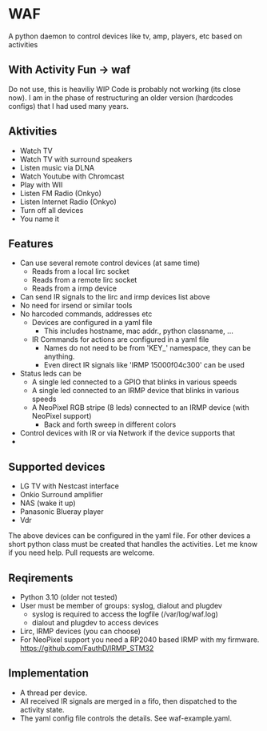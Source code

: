 # WAF

A python daemon to control devices like tv, amp, players, etc based on activities

## With Activity Fun -> waf

Do not use, this is heaviliy WIP
Code is probably not working (its close now).
I am in the phase of restructuring an older version (hardcodes configs) that I had used many years.

## Aktivities

- Watch TV
- Watch TV with surround speakers
- Listen music via DLNA
- Watch Youtube with Chromcast
- Play with WII
- Listen FM Radio (Onkyo)
- Listen Internet Radio (Onkyo)
- Turn off all devices
- You name it

## Features

- Can use several remote control devices (at same time)
  - Reads from a local lirc socket
  - Reads from a remote lirc socket
  - Reads from a irmp device
- Can send IR signals to the lirc and irmp devices list above
- No need for irsend or similar tools
- No harcoded commands, addresses etc
  - Devices are configured in a yaml file
    - This includes hostname, mac addr., python classname, ...
  - IR Commands for actions are configured in a yaml file
    - Names do not need to be from 'KEY_' namespace, they can be anything.
    - Even direct IR signals like 'IRMP 15000f04c300' can be used
- Status leds can be
  - A single led connected to a GPIO that blinks in various speeds
  - A single led connected to an IRMP device that blinks in various speeds
  - A NeoPixel RGB stripe (8 leds) connected to an IRMP device (with NeoPixel support)
    - Back and forth sweep in different colors
- Control devices with IR or via Network if the device supports that
- 

## Supported devices

- LG TV with Nestcast interface
- Onkio Surround amplifier
- NAS (wake it up)
- Panasonic Blueray player
- Vdr

The above devices can be configured in the yaml file.
For other devices a short python class must be created that handles the activities.
Let me know if you need help. Pull requests are welcome.

## Reqirements

- Python 3.10 (older not tested)
- User must be member of groups: syslog, dialout and plugdev
  - syslog is required to access the logfile (/var/log/waf.log)
  - dialout and plugdev to access devices
- Lirc, IRMP devices (you can choose)
- For NeoPixel support you need a RP2040 based IRMP with my firmware.
  https://github.com/FauthD/IRMP_STM32


## Implementation

- A thread per device.
- All received IR signals are merged in a fifo, then dispatched to the activity state.
- The yaml config file controls the details. See waf-example.yaml.
